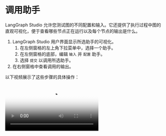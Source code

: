 # 调用助手

LangGraph Studio 允许您测试图的不同配置和输入。它还提供了执行过程中图的直观可视化，便于查看哪些节点正在运行以及每个节点的输出是什么。

1. LangGraph Studio 用户界面显示所选助手的可视化。
    1. 在左侧窗格的左上角下拉菜单中，选择一个助手。
    1. 在左侧窗格的底部，编辑 `输入` 并 `配置` 助手。
    1. 选择 `提交` 以调用所选助手。
1. 在右侧窗格中查看调用的输出。

以下视频展示了这些步骤的具体操作：

<video controls allowfullscreen="true" poster="../img/studio_input_poster.png">
    <source src="../img/studio_input.mp4" type="video/mp4">
</video>